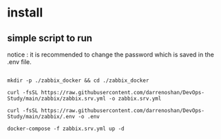 # install

## simple script to run

notice : it is recommended to change the password which is saved in the .env file.

```

mkdir -p ./zabbix_docker && cd ./zabbix_docker

curl -fsSL https://raw.githubusercontent.com/darrenoshan/DevOps-Study/main/zabbix/zabbix.srv.yml -o zabbix.srv.yml

curl -fsSL https://raw.githubusercontent.com/darrenoshan/DevOps-Study/main/zabbix/.env -o .env

docker-compose -f zabbix.srv.yml up -d

```

